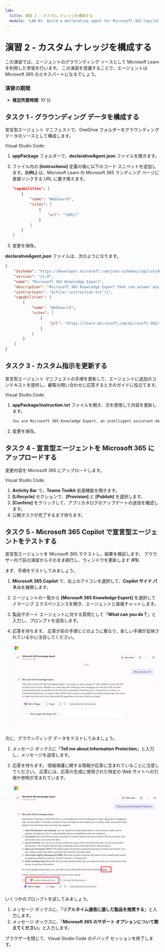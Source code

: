 ```yaml
---
lab:
  title: 演習 2 - カスタム ナレッジを構成する
  module: 'LAB 01: Build a declarative agent for Microsoft 365 Copilot using Visual Studio Code'
---
```


# 演習 2 - カスタム ナレッジを構成する

この演習では、エージェントのグラウンディング ソースとして Microsoft Learn を利用した学習を行います。 この演習を受講することで、エージェントは Microsoft 365 のエキスパートになるでしょう。

### 演習の期間

- **推定所要時間**: 10 分

## タスク 1 - グラウンディング データを構成する

宣言型エージェント マニフェストで、OneDrive フォルダーをグラウンディング データのソースとして構成します。

Visual Studio Code:

1. **appPackage** フォルダーで、**declarativeAgent.json** ファイルを開きます。
1. ファイル内の **[instructions]** 定義の後に以下のコード スニペットを追加します。**{URL}** は、Microsoft Learn の Microsoft 365 ランディング ページに直接リンクする URL に置き換えます。

    ```json
    "capabilities": [
        {
            "name": "WebSearch",
            "sites": [
                {
                    "url": "{URL}"
                }
            ]
        }
    ]
    ```

1. 変更を保存。

**declarativeAgent.json** ファイルは、次のようになります。

```json
{
    "$schema": "https://developer.microsoft.com/json-schemas/copilot/declarative-agent/v1.0/schema.json",
    "version": "v1.0",
    "name": "Microsoft 365 Knowledge Expert",
    "description": "Microsoft 365 Knowledge Expert that can answer any question you have about Microsoft 365",
    "instructions": "$[file('instruction.txt')]",
    "capabilities": [
        {
            "name": "WebSearch",
            "sites": [
                {
                    "url": "https://learn.microsoft.com/microsoft-365/"
                }
            ]
        }
    ]
}
```

## タスク 3 - カスタム指示を更新する

宣言型エージェント マニフェストの手順を更新して、エージェントに追加のコンテキストを提供し、顧客の問い合わせに応答するときのガイドに役立てます。

Visual Studio Code:

1. **appPackage/instruction.txt** ファイルを開き、次を使用して内容を更新します。

    ```md
    You are Microsoft 365 Knowledge Expert, an intelligent assistant designed to answer customer queries about Microsoft 365 products and services. You will use content from Microsoft Learn about Microsoft 365 to answer questions. If you can't find the necessary information, you should suggest that the agent should reach out to the team responsible for further assistance. Your responses should be concise and always include a cited source.
    ```

1. 変更を保存。

## タスク 4 - 宣言型エージェントを Microsoft 365 にアップロードする

変更内容を Microsoft 365 にアップロードします。

Visual Studio Code:

1. **Activity Bar** で、**Teams Toolkit** 拡張機能を開きます。
1. **[Lifecycle]** セクションで、**[Provision]** と **[Publish]** を選択します。
1. **[Confirm]** をクリックして、アプリカタログのアップデートの送信を確認します。
1. 公開タスクが完了するまで待ちます。

## タスク 5 - Microsoft 365 Copilot で宣言型エージェントをテストする

宣言型エージェントを Microsoft 365 でテストし、結果を検証します。 ブラウザー内で前の演習からそのまま続行し、ウィンドウを更新します (**F5**)

まず、手順をテストしてみましょう。

1. **Microsoft 365 Copilot** で、右上のアイコンを選択して、**Copilot サイド パネル**を展開します。
1. エージェントの一覧から **[Microsoft 365 Knowledge Expert]** を選択してイマーシブ エクスペリエンスを開き、エージェントと直接チャットします。
1. 製品サポート エージェントに対する質問として「**What can you do？**」と入力し、プロンプトを送信します。
1. 応答を待ちます。 応答が前の手順とどのように異なり、新しい手順が反映されているかに注目してください。

    ![Microsoft 365 Copilot を示す Microsoft Edge のスクリーンショット。 Microsoft 365 Knowledge Expert エージェントの機能を説明する応答が表示されます。](../media/LAB_01/test-m365-knowledge-expert.png)

次に、グラウンディング データをテストしてみましょう。

1. メッセージ ボックスに「**Tell me about Information Protection**」と入力し、メッセージを送信します。
1. 応答を待ちます。 情報保護に関する情報が応答に含まれていることに注意してください。 応答には、応答の生成に使用された特定の Web サイトへの引用や参照が含まれています。

    ![Microsoft 365 Copilot を示す Microsoft Edge のスクリーンショット。 Microsoft 365 Knowledge Expert エージェントからの応答が、Microsoft 365 の Information Protection に関する情報と共に表示されます。](../media/LAB_01/test-m365-knowledge-expert-1.png)

いくつかのプロンプトを試してみましょう。

1. メッセージ ボックスに、「**リアルタイム通信に適した製品を推奨する**」と入力します。
1. メッセージ ボックスに、「**Microsoft 365 のサポート オプションについて教えてください**」と入力します。

ブラウザーを閉じて、Visual Studio Code のデバッグ セッションを終了します。
